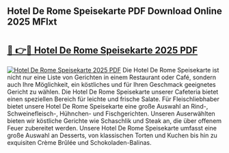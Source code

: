 ## Hotel De Rome Speisekarte PDF Download Online 2025 MFlxt

# <h2><a href="http://gc6ssmc.nevu.top/?p=Hotel+De+Rome+Speisekarte">🔗 👉🔴 Hotel De Rome Speisekarte 2025 PDF</a></h2>

[![Hotel De Rome Speisekarte 2025 PDF](https://i.imgur.com/dBaPXMq.png)](http://gc6ssmc.nevu.top/?p=Hotel+De+Rome+Speisekarte)
Die Hotel De Rome Speisekarte ist nicht nur eine Liste von Gerichten in einem Restaurant oder Café, sondern auch Ihre Möglichkeit, ein köstliches und für Ihren Geschmack geeignetes Gericht zu wählen. Die Hotel De Rome Speisekarte unserer Cafeteria bietet einen speziellen Bereich für leichte und frische Salate. Für Fleischliebhaber bietet unsere Hotel De Rome Speisekarte eine große Auswahl an Rind-, Schweinefleisch-, Hühnchen- und Fischgerichten. Unseren Auserwählten bieten wir köstliche Gerichte wie Schaschlik und Steak an, die über offenem Feuer zubereitet werden. Unsere Hotel De Rome Speisekarte umfasst eine große Auswahl an Desserts, von klassischen Torten und Kuchen bis hin zu exquisiten Crème Brûlée und Schokoladen-Balinas.
